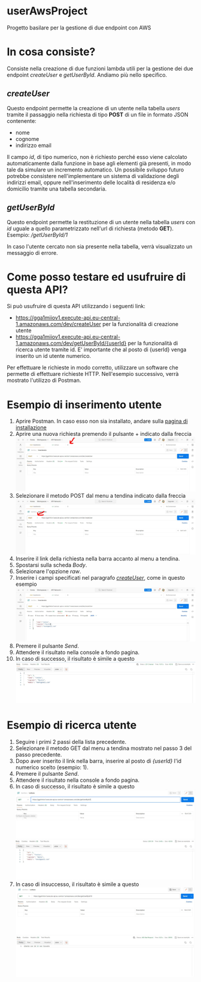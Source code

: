 # userAwsProject
Progetto basilare per la gestione di due endpoint con AWS

# In cosa consiste?
Consiste nella creazione di due funzioni lambda utili per la gestione dei due endpoint _createUser_ e _getUserById_. Andiamo più nello specifico.

## _createUser_
Questo endpoint permette la creazione di un utente nella tabella _users_ tramite il passaggio nella richiesta di tipo **POST** di un file in formato JSON contenente: 
- nome
- cognome
- indirizzo email

Il campo _id_, di tipo numerico, non è richiesto perché esso viene calcolato automaticamente dalla funzione in base agli elementi già presenti, in modo tale da simulare un incremento automatico.
Un possibile sviluppo futuro potrebbe consistere nell'implementare un sistema di validazione degli indirizzi email, oppure nell'inserimento delle località di residenza e/o domicilio tramite una tabella secondaria. 

## _getUserById_
Questo endpoint permette la restituzione di un utente nella tabella _users_ con _id_ uguale a quello parametrizzato nell'url di richiesta (metodo **GET**). 
Esempio: _/getUserById/1_

In caso l'utente cercato non sia presente nella tabella, verrà visualizzato un messaggio di errore.

# Come posso testare ed usufruire di questa API?
Si può usufruire di questa API utilizzando i seguenti link:
- https://gga1miiov1.execute-api.eu-central-1.amazonaws.com/dev/createUser per la funzionalità di creazione utente
- https://gga1miiov1.execute-api.eu-central-1.amazonaws.com/dev/getUserById/{userId} per la funzionalità di ricerca utente tramite id. E' importante che al posto di {userId} venga inserito un id utente numerico.

Per effettuare le richieste in modo corretto, utilizzare un software che permette di effettuare richieste HTTP. Nell'esempio successivo, verrà mostrato l'utilizzo di Postman.

# Esempio di inserimento utente

1. Aprire Postman. In caso esso non sia installato, andare sulla [pagina di installazione](https://www.postman.com/downloads/)
2. Aprire una nuova richiesta premendo il pulsante + indicato dalla freccia ![Immagine Postman 1](/assets/images/immagine-postman-1.jpg)
3. Selezionare il metodo POST dal menu a tendina indicato dalla freccia ![Immagine Postman 2](/assets/images/immagine-postman-2.jpg)
4. Inserire il link della richiesta nella barra accanto al menu a tendina.
5. Spostarsi sulla scheda _Body_.
6. Selezionare l'opzione _raw_.
7. Inserire i campi specificati nel paragrafo [_createUser_](#createUser), come in questo esempio ![Immagine Postman 3](/assets/images/immagine-postman-3.jpg)
8. Premere il pulsante _Send_.
9. Attendere il risultato nella console a fondo pagina.
10. In caso di successo, il risultato è simile a questo ![Immagine Postman 4](/assets/images/immagine-postman-4.jpg)

# Esempio di ricerca utente
1. Seguire i primi 2 passi della lista precedente.
2. Selezionare il metodo GET dal menu a tendina mostrato nel passo 3 del passo precedente.
3. Dopo aver inserito il link nella barra, inserire al posto di _{userId}_ l'id numerico scelto (esempio: 1).
4. Premere il pulsante _Send_.
5. Attendere il risultato nella console a fondo pagina.
6. In caso di successo, il risultato è simile a questo ![Immagine Postman 5](/assets/images/immagine-postman-5.jpg)
7. In caso di insuccesso, il risultato è simile a questo ![Immagine Postman 6](/assets/images/immagine-postman-6.jpg)
